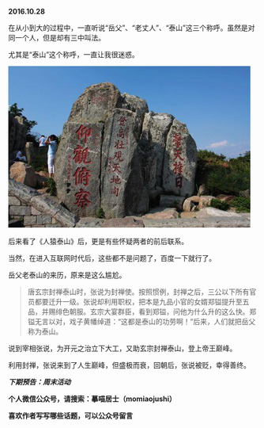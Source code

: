 
          
            
**2016.10.28**

在从小到大的过程中，一直听说“岳父”、“老丈人”、“泰山”这三个称呼。虽然是对同一个人，但是却有三中叫法。

尤其是“泰山”这个称呼，一直让我很迷惑。




![](img/51001-6d4e0c45544ee527.jpg)




后来看了《人猿泰山》后，更是有些怀疑两者的前后联系。

当然，在进入互联网时代后，这些都不是问题了，百度一下就行了。

岳父老泰山的来历，原来是这么尴尬。
>唐玄宗封禅泰山时，张说为封禅使。按照惯例，封禅之后，三公以下所有官员都要迁升一级。张说却利用职权，把本是九品小官的女婿郑镒提升至五品，并赐绯色朝服。玄宗大宴群臣，看到郑镒，问他为什么升的这么快。郑镒无言以对，戏子黄幡绰道：“这都是泰山的功劳啊！”后来，人们就把岳父称为泰山。



说到宰相张说，为开元之治立下大工，又助玄宗封禅泰山，登上帝王巅峰。

利用封禅，张说来到了人生巅峰，但盛极而衰，回朝后，张说被贬，幸得善终。


***下期预告：周末活动***


**个人微信公众号，请搜索：摹喵居士（momiaojushi）**

**喜欢作者写写哪些话题，可以公众号留言**

          
        